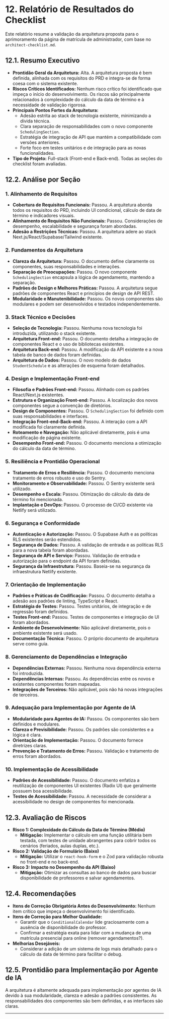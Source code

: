 # 12. Relatório de Resultados do Checklist

Este relatório resume a validação da arquitetura proposta para o aprimoramento da página de matrícula de administrador, com base no `architect-checklist.md`.

## 12.1. Resumo Executivo

*   **Prontidão Geral da Arquitetura:** Alta. A arquitetura proposta é bem definida, alinhada com os requisitos do PRD e integra-se de forma coesa com o sistema existente.
*   **Riscos Críticos Identificados:** Nenhum risco crítico foi identificado que impeça o início do desenvolvimento. Os riscos são principalmente relacionados à complexidade do cálculo da data de término e à necessidade de validação rigorosa.
*   **Principais Pontos Fortes da Arquitetura:**
    *   Adesão estrita ao stack de tecnologia existente, minimizando a dívida técnica.
    *   Clara separação de responsabilidades com o novo componente `SchedulingSection`.
    *   Estratégia de integração de API que mantém a compatibilidade com versões anteriores.
    *   Forte foco em testes unitários e de integração para as novas funcionalidades.
*   **Tipo de Projeto:** Full-stack (Front-end e Back-end). Todas as seções do checklist foram avaliadas.

## 12.2. Análise por Seção

### 1. Alinhamento de Requisitos
*   **Cobertura de Requisitos Funcionais:** Passou. A arquitetura aborda todos os requisitos do PRD, incluindo UI condicional, cálculo de data de término e indicadores visuais.
*   **Alinhamento de Requisitos Não Funcionais:** Passou. Considerações de desempenho, escalabilidade e segurança foram abordadas.
*   **Adesão a Restrições Técnicas:** Passou. A arquitetura adere ao stack Next.js/React/Supabase/Tailwind existente.

### 2. Fundamentos da Arquitetura
*   **Clareza da Arquitetura:** Passou. O documento define claramente os componentes, suas responsabilidades e interações.
*   **Separação de Preocupações:** Passou. O novo componente `SchedulingSection` encapsula a lógica de agendamento, mantendo a separação.
*   **Padrões de Design e Melhores Práticas:** Passou. A arquitetura segue padrões de componentes React e princípios de design de API REST.
*   **Modularidade e Manutenibilidade:** Passou. Os novos componentes são modulares e podem ser desenvolvidos e testados independentemente.

### 3. Stack Técnico e Decisões
*   **Seleção de Tecnologia:** Passou. Nenhuma nova tecnologia foi introduzida, utilizando o stack existente.
*   **Arquitetura Front-end:** Passou. O documento detalha a integração de componentes React e o uso de bibliotecas existentes.
*   **Arquitetura Back-end:** Passou. A modificação da API existente e a nova tabela de banco de dados foram definidas.
*   **Arquitetura de Dados:** Passou. O novo modelo de dados `StudentSchedule` e as alterações de esquema foram detalhados.

### 4. Design e Implementação Front-end
*   **Filosofia e Padrões Front-end:** Passou. Alinhado com os padrões React/Next.js existentes.
*   **Estrutura e Organização Front-end:** Passou. A localização dos novos componentes segue a convenção de diretórios.
*   **Design de Componentes:** Passou. O `SchedulingSection` foi definido com suas responsabilidades e interfaces.
*   **Integração Front-end-Back-end:** Passou. A interação com a API modificada foi claramente definida.
*   **Roteamento e Navegação:** Não aplicável diretamente, pois é uma modificação de página existente.
*   **Desempenho Front-end:** Passou. O documento menciona a otimização do cálculo da data de término.

### 5. Resiliência e Prontidão Operacional
*   **Tratamento de Erros e Resiliência:** Passou. O documento menciona tratamento de erros robusto e uso do Sentry.
*   **Monitoramento e Observabilidade:** Passou. O Sentry existente será utilizado.
*   **Desempenho e Escala:** Passou. Otimização do cálculo da data de término foi mencionada.
*   **Implantação e DevOps:** Passou. O processo de CI/CD existente via Netlify será utilizado.

### 6. Segurança e Conformidade
*   **Autenticação e Autorização:** Passou. O Supabase Auth e as políticas RLS existentes serão estendidos.
*   **Segurança de Dados:** Passou. A validação de entrada e as políticas RLS para a nova tabela foram abordadas.
*   **Segurança de API e Serviço:** Passou. Validação de entrada e autorização para o endpoint da API foram definidas.
*   **Segurança da Infraestrutura:** Passou. Baseia-se na segurança da infraestrutura Netlify existente.

### 7. Orientação de Implementação
*   **Padrões e Práticas de Codificação:** Passou. O documento detalha a adesão aos padrões de linting, TypeScript e React.
*   **Estratégia de Testes:** Passou. Testes unitários, de integração e de regressão foram definidos.
*   **Testes Front-end:** Passou. Testes de componentes e integração de UI foram abordados.
*   **Ambiente de Desenvolvimento:** Não aplicável diretamente, pois o ambiente existente será usado.
*   **Documentação Técnica:** Passou. O próprio documento de arquitetura serve como guia.

### 8. Gerenciamento de Dependências e Integração
*   **Dependências Externas:** Passou. Nenhuma nova dependência externa foi introduzida.
*   **Dependências Internas:** Passou. As dependências entre os novos e existentes componentes foram mapeadas.
*   **Integrações de Terceiros:** Não aplicável, pois não há novas integrações de terceiros.

### 9. Adequação para Implementação por Agente de IA
*   **Modularidade para Agentes de IA:** Passou. Os componentes são bem definidos e modulares.
*   **Clareza e Previsibilidade:** Passou. Os padrões são consistentes e a lógica é clara.
*   **Orientação de Implementação:** Passou. O documento fornece diretrizes claras.
*   **Prevenção e Tratamento de Erros:** Passou. Validação e tratamento de erros foram abordados.

### 10. Implementação de Acessibilidade
*   **Padrões de Acessibilidade:** Passou. O documento enfatiza a reutilização de componentes UI existentes (Radix UI) que geralmente possuem boa acessibilidade.
*   **Testes de Acessibilidade:** Passou. A necessidade de considerar a acessibilidade no design de componentes foi mencionada.

## 12.3. Avaliação de Riscos

*   **Risco 1: Complexidade do Cálculo da Data de Término (Médio)**
    *   **Mitigação:** Implementar o cálculo em uma função utilitária bem testada, com testes de unidade abrangentes para cobrir todos os cenários (feriados, aulas duplas, etc.).
*   **Risco 2: Validação de Formulário (Baixo)**
    *   **Mitigação:** Utilizar o `react-hook-form` e o Zod para validação robusta no front-end e no back-end.
*   **Risco 3: Impacto no Desempenho da API (Baixo)**
    *   **Mitigação:** Otimizar as consultas ao banco de dados para buscar disponibilidade de professores e salvar agendamentos.

## 12.4. Recomendações

*   **Itens de Correção Obrigatória Antes do Desenvolvimento:** Nenhum item crítico que impeça o desenvolvimento foi identificado.
*   **Itens de Correção para Melhor Qualidade:**
    *   Garantir que o `ConditionalCalendar` lide graciosamente com a ausência de disponibilidade do professor.
    *   Confirmar a estratégia exata para lidar com a mudança de uma matrícula presencial para online (remover agendamentos?).
*   **Melhorias Desejáveis:**
    *   Considerar a adição de um sistema de logs mais detalhado para o cálculo da data de término para facilitar o debug.

## 12.5. Prontidão para Implementação por Agente de IA

A arquitetura é altamente adequada para implementação por agentes de IA devido à sua modularidade, clareza e adesão a padrões consistentes. As responsabilidades dos componentes são bem definidas, e as interfaces são claras.

---